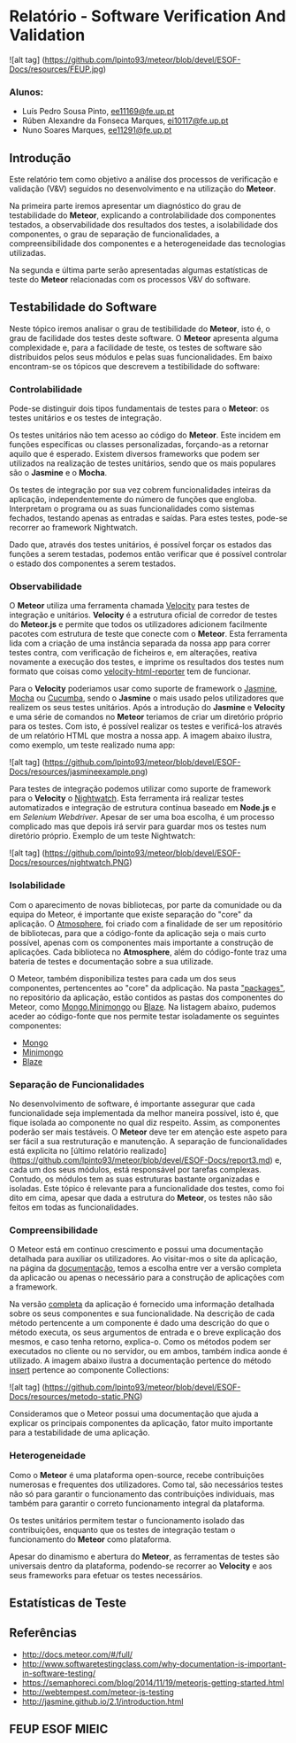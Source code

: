 # Relatório - Software Verification And Validation

![alt tag] (https://github.com/lpinto93/meteor/blob/devel/ESOF-Docs/resources/FEUP.jpg)

### Alunos:
* Luís Pedro Sousa Pinto, ee11169@fe.up.pt
* Rúben Alexandre da Fonseca Marques, ei10117@fe.up.pt 
* Nuno Soares Marques, ee11291@fe.up.pt

## Introdução

Este relatório tem como objetivo a análise dos processos de verificação e validação (V&V) seguidos no desenvolvimento e na utilização do **Meteor**.

Na primeira parte iremos apresentar um diagnóstico do grau de testabilidade do **Meteor**, explicando a controlabilidade dos componentes testados, a observabilidade dos resultados dos testes, a isolabilidade dos componentes, o grau de separação de funcionalidades, a compreensibilidade dos componentes e a heterogeneidade das tecnologias utilizadas.

Na segunda e última parte serão apresentadas algumas estatísticas de teste do **Meteor** relacionadas com os processos V&V do software. 

## Testabilidade do Software

Neste tópico iremos analisar o grau de testibilidade do **Meteor**, isto é, o grau de facilidade dos testes deste software. O **Meteor** apresenta alguma complexidade e, para a facilidade de teste, os testes de software são distribuidos pelos seus módulos e pelas suas funcionalidades. Em baixo encontram-se os tópicos que descrevem a testibilidade do software:

### Controlabilidade

Pode-se distinguir dois tipos fundamentais de testes para o **Meteor**: os testes unitários e os testes de integração.

Os testes unitários não tem acesso ao código do **Meteor**. Este incidem em funções específicas ou classes personalizadas, forçando-as a retornar aquilo que é esperado. Existem diversos frameworks que podem ser utilizados na realização de testes unitários, sendo que os mais populares são o **Jasmine** e o **Mocha**.

Os testes de integração por sua vez cobrem funcionalidades inteiras da aplicação, independentemente do número de funções que engloba. Interpretam o programa ou as suas funcionalidades como sistemas fechados, testando apenas as entradas e saídas. Para estes testes, pode-se recorrer ao framework Nightwatch.

Dado que, através dos testes unitários, é possível forçar os estados das funções a serem testadas, podemos então verificar que é possível controlar o estado dos componentes a serem testados.

### Observabilidade

O **Meteor** utiliza uma ferramenta chamada [Velocity](https://github.com/meteor-velocity/velocity) para testes de integração e unitários.
**Velocity** é a estrutura oficial de corredor de testes do **Meteor.js** e permite que todos os utilizadores adicionem facilmente pacotes com estrutura de teste que conecte com o **Meteor**. Esta ferramenta lida com a criação de uma instância separada da nossa app para correr testes contra, com verificação de ficheiros e, em alterações, reativa novamente a execução dos testes, e imprime os resultados dos testes num formato que coisas como [velocity-html-reporter](https://github.com/meteor-velocity/html-reporter/ ) tem de funcionar. 

Para o **Velocity** poderiamos usar como suporte de framework o [Jasmine](https://github.com/xolvio/meteor-jasmine), [Mocha](https://github.com/mad-eye/meteor-mocha-web) ou [Cucumba](http://www.mhurwi.com/a-basic-cucumber-meteor-tutorial/), sendo o **Jasmine** o mais usado pelos utilizadores que realizem os seus testes unitários. Após a introdução do **Jasmine** e **Velocity** e uma série de comandos no **Meteor** teriamos de criar um diretório próprio para os testes. Com isto, é possível realizar os testes e verificá-los através de um relatório HTML que mostra a nossa app. A imagem abaixo ilustra, como exemplo, um teste realizado numa app:

![alt tag] (https://github.com/lpinto93/meteor/blob/devel/ESOF-Docs/resources/jasmineexample.png)


Para testes de integração podemos utilizar como suporte de framework para o **Velocity** o [Nightwatch](http://nightwatchjs.org/). Esta ferramenta irá realizar testes automatizados e integração de estrutura contínua baseado em **Node.js** e em *Selenium Webdriver*.
Apesar de ser uma boa escolha, é um processo complicado mas que depois irá servir para guardar mos os testes num diretório próprio. Exemplo de um teste Nightwatch:

![alt tag] (https://github.com/lpinto93/meteor/blob/devel/ESOF-Docs/resources/nightwatch.PNG)

### Isolabilidade

Com o aparecimento de novas bibliotecas, por parte da comunidade ou da equipa do Meteor, é importante que existe separação do "core" da aplicação. O [Atmosphere](https://atmospherejs.com/), foi criado com a finalidade de ser um repositório de bibliotecas, para que a código-fonte da aplicação seja o mais curto possível, apenas com os componentes mais importante a construção de aplicações. Cada biblioteca no **Atmosphere**, além do código-fonte traz uma bateria de testes e documentação sobre a sua utilizade.

O Meteor, também disponibiliza testes para cada um dos seus componentes, pertencentes ao "core" da adplicação. Na pasta ["packages"](https://github.com/meteor/meteor/tree/devel/packages), no repositório da aplicação, estão contidos as pastas dos componentes do Meteor, como [Mongo](https://github.com/meteor/meteor/tree/devel/packages/mongo),[Minimongo](https://github.com/meteor/meteor/tree/devel/packages/minimongo) ou [Blaze](https://github.com/meteor/meteor/tree/devel/packages/blaze). Na listagem abaixo, pudemos aceder ao código-fonte que nos permite testar isoladamente os seguintes componentes:
* [Mongo](https://github.com/meteor/meteor/blob/devel/packages/mongo/mongo_livedata_tests.js)
* [Minimongo](https://github.com/meteor/meteor/blob/devel/packages/minimongo/minimongo_tests.js)
* [Blaze](https://github.com/meteor/meteor/blob/devel/packages/blaze/render_tests.js)

### Separação de Funcionalidades

No desenvolvimento de software, é importante assegurar que cada funcionalidade seja implementada da melhor maneira possível, isto é, que fique isolada ao componente no qual diz respeito. Assim, as componentes poderão ser mais testáveis. O **Meteor** deve ter em atenção este aspeto para ser fácil a sua restruturação e manutenção. A separação de funcionalidades está explicita no [último relatório realizado] (https://github.com/lpinto93/meteor/blob/devel/ESOF-Docs/report3.md) e, cada um dos seus módulos, está responsável por tarefas complexas. Contudo, os módulos tem as suas estruturas bastante organizadas e isoladas. Este tópico é relevante para a funcionalidade dos testes, como foi dito em cima, apesar que dada a estrutura do **Meteor**, os testes não são feitos em todas as funcionalidades.

### Compreensibilidade


O Meteor está em continuo crescimento e possui uma documentação detalhada para auxiliar os utilizadores. Ao visitar-mos o site da aplicação, na página da [documentação](http://docs.meteor.com), temos a escolha entre ver a versão completa da aplicacão  ou apenas o necessário para a construção de aplicações com a framework.

Na versão [completa](http://docs.meteor.com/#/full/) da aplicação é fornecido uma informação detalhada sobre os seus componentes e sua funcionalidade. Na descrição de cada método pertencente a um componente é dado uma descrição do que o método executa, os seus argumentos de entrada e o breve explicação dos mesmos, e caso tenha retorno, explica-o. Como os métodos podem ser executados no cliente ou no servidor, ou em ambos, também indica aonde é utilizado. A imagem abaixo ilustra a documentação pertence do método [insert](http://docs.meteor.com/#/full/insert) pertence ao componente Collections:

![alt tag] (https://github.com/lpinto93/meteor/blob/devel/ESOF-Docs/resources/metodo-static.PNG)

Consideramos que o Meteor possui uma documentação que ajuda a explicar os principais componentes da aplicação, fator muito importante para a testabilidade de uma aplicação. 

### Heterogeneidade

Como o **Meteor** é uma plataforma open-source, recebe contribuições numerosas e frequentes dos utilizadores. Como tal, são necessários testes não só para garantir o funcionamento das contribuições individuais, mas também para garantir o correto funcionamento integral da plataforma.

Os testes unitários permitem testar o funcionamento isolado das contribuições, enquanto que os testes de integração testam o funcionamento do **Meteor** como plataforma.

Apesar do dinamismo e abertura do **Meteor**, as ferramentas de testes são universais dentro da plataforma, podendo-se recorrer ao **Velocity** e aos seus frameworks para efetuar os testes necessários. 

## Estatísticas de Teste

## Referências
* http://docs.meteor.com/#/full/
* http://www.softwaretestingclass.com/why-documentation-is-important-in-software-testing/
* https://semaphoreci.com/blog/2014/11/19/meteorjs-getting-started.html
* http://webtempest.com/meteor-js-testing
* http://jasmine.github.io/2.1/introduction.html


## FEUP ESOF MIEIC




